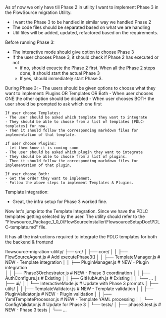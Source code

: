 As of now we only have till Phase 2 in utility
I want to implement Phase 3 in the FlowSource migration Utility.
- I want the Phase 3 to be handled in similar way we handled Phase 2
- The code files should be separated based on what we are handling
- Util files will be added, updated, refactored based on the requirements.

Before running Phase 3:

- The interactive mode should give option to choose Phase 3
- If the user chooses Phase 3, it should check if Phase 2 has executed or not
    -  if no, should exeucte the Phase 2 first. When all the Phase 2 steps done, it should start the actual Phase 3
    - If yes, should immediately start Phase 3.

During Phase 3:
    - The users should be given options to choose what they want to implement: Plugins OR Templates OR Both
    - When user chooses ONE the other option should be disabled
    - When user chooses BOTH the user should be prompted to ask which one first

    If user choose Templates:
    - The user should be asked which template they want to integrate
    - They should be able to choose from a list of templates [PDLC-templates] for now.
    - Then it should follow the corresponding markdown files for implementation of that template.

    If user choose Plugins:
    - Let them know it is coming soon
    - The user should be asked which plugin they want to integrate
    - They should be able to choose from a list of plugins.
    - Then it should follow the corresponding markdown files for implementation of that plugin.

    If user choose Both:
    - Get the order they want to implement.
    - Follow the above steps to implement Templates & Plugins.


Template Integration:
- Great, the infra setup for Phase 3 worked fine.

Now let's jump into the Template Integration.
Since we have the PDLC templates getting selected by the user. The utility should refer to the "Flowsource_Package_1_0_0\FlowSourceInstaller\FlowsourceSetupDoc\PDLC-template.md" file.

It has all the instructions required to integrate the PDLC templates for both the backend & frontend

flowsource-migration-utility/
├── src/
│   ├── core/
│   │   ├── FlowSourceAgent.js        # Add executePhase3()
│   │   ├── TemplateManager.js        # NEW - Template integration
│   │   ├── PluginManager.js          # NEW - Plugin integration  
│   │   ├── Phase3Orchestrator.js     # NEW - Phase 3 coordination
│   │   ├── AuthConfigure.js          # Existing
│   │   ├── GitHubAuth.js             # Existing
│   │   └── ...
│   ├── ui/
│   │   └── InteractiveMode.js        # Update with Phase 3 prompts
│   ├── utils/
│   │   ├── TemplateValidator.js      # NEW - Template validation
│   │   ├── PluginValidator.js        # NEW - Plugin validation
│   │   ├── YamlTemplateProcessor.js  # NEW - Template YAML processing
│   │   └── ConfigValidator.js        # Update for Phase 3
│   └── tests/
│       ├── phase3.test.js            # NEW - Phase 3 tests
│       └── ...
